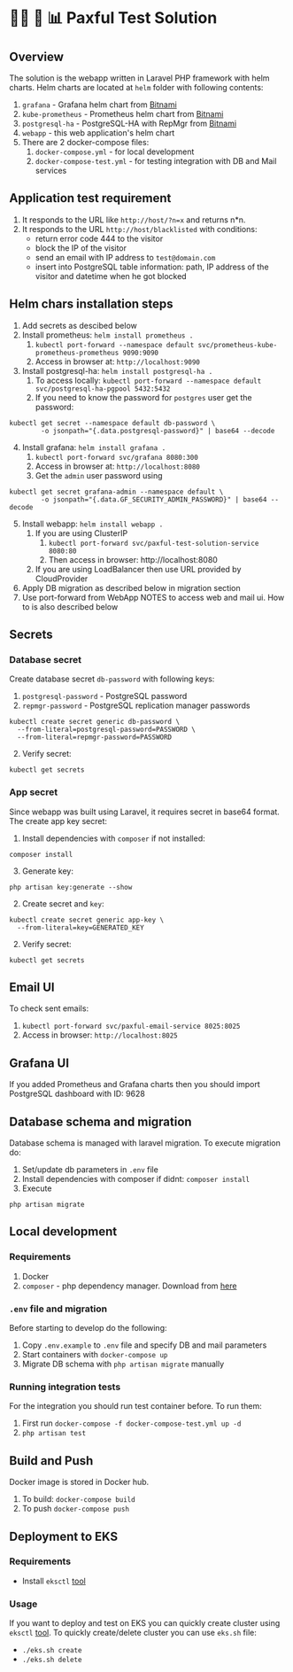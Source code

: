 # 👨‍💻 📝 📊 Paxful Test Solution
## Overview
The solution is the webapp written in Laravel PHP framework with helm charts.
Helm charts are located at `helm` folder with following contents:
1. `grafana` - Grafana helm chart from [Bitnami](https://github.com/bitnami/charts/tree/master/bitnami/grafana)
2. `kube-prometheus` - Prometheus helm chart from [Bitnami](https://github.com/bitnami/charts/tree/master/bitnami/kube-prometheus)
3. `postgresql-ha` - PostgreSQL-HA with RepMgr from [Bitnami](https://github.com/bitnami/charts/tree/master/bitnami/postgresql-ha)
4. `webapp` - this web application's helm chart
5. There are 2 docker-compose files:
   1. `docker-compose.yml` - for local development
   2. `docker-compose-test.yml` - for testing integration with DB and Mail services


## Application test requirement
1. It responds to the URL like `http://host/?n=x` and returns n*n.
2. It responds to the URL `http://host/blacklisted` with conditions:
    * return error code 444 to the visitor
    * block the IP of the visitor
    * send an email with IP address to `test@domain.com`
    * insert into PostgreSQL table information: path, IP address of the visitor and datetime when he got blocked

## Helm chars installation steps
1. Add secrets as descibed below
2. Install prometheus: `helm install prometheus .`
    1. `kubectl port-forward --namespace default svc/prometheus-kube-prometheus-prometheus 9090:9090`
    2. Access in browser at: `http://localhost:9090`
3. Install postgresql-ha: `helm install postgresql-ha .`
   1. To access locally: `kubectl port-forward --namespace default svc/postgresql-ha-pgpool 5432:5432`
   2. If you need to know the password for `postgres` user get the password:
```
kubectl get secret --namespace default db-password \
        -o jsonpath="{.data.postgresql-password}" | base64 --decode
```
4. Install grafana: `helm install grafana .` 
   1. `kubectl port-forward svc/grafana 8080:300`
   2. Access in browser at: `http://localhost:8080`
   3. Get the `admin` user password using 
```
kubectl get secret grafana-admin --namespace default \
        -o jsonpath="{.data.GF_SECURITY_ADMIN_PASSWORD}" | base64 --decode
```
5. Install webapp: `helm install webapp .`
   1. If you are using ClusterIP
      1. `kubectl port-forward svc/paxful-test-solution-service 8080:80`
      2. Then access in browser: http://localhost:8080
   2. If you are using LoadBalancer then use URL provided by CloudProvider
6. Apply DB migration as described below in migration section
7. Use port-forward from WebApp NOTES to access web and mail ui. How to is also described below

## Secrets
### Database secret
Create database secret `db-password` with following keys:
1. `postgresql-password` - PostgreSQL password
2. `repmgr-password` - PostgreSQL replication manager passwords
```
kubectl create secret generic db-password \
  --from-literal=postgresql-password=PASSWORD \
  --from-literal=repmgr-password=PASSWORD
```
2. Verify secret:
```
kubectl get secrets
```

### App secret
Since webapp was built using Laravel, it requires secret in base64 format.
The create app key secret:
1. Install dependencies with `composer` if not installed:
```
composer install
```
3. Generate key:
```
php artisan key:generate --show
```
2. Create secret and `key`:
```
kubectl create secret generic app-key \
  --from-literal=key=GENERATED_KEY
```
2. Verify secret:
```
kubectl get secrets
```

## Email UI
To check sent emails:
1. `kubectl port-forward svc/paxful-email-service 8025:8025`
2. Access in browser: `http://localhost:8025`

## Grafana UI
If you added Prometheus and Grafana charts then you should import
PostgreSQL dashboard with ID: 9628

## Database schema and migration
Database schema is managed with laravel migration. To execute migration do:
1. Set/update db parameters in `.env` file
2. Install dependencies with composer if didnt: `composer install`
3. Execute
```
php artisan migrate
```

## Local development
### Requirements
1. Docker
2. `composer` - php dependency manager. Download from [here](https://getcomposer.org/) 


### `.env` file and migration
Before starting to develop do the following:
1. Copy `.env.example` to `.env` file and specify DB and mail parameters
2. Start containers with `docker-compose up`
3. Migrate DB schema with `php artisan migrate` manually

### Running integration tests
For the integration you should run test container before. To run them:
1. First run `docker-compose -f docker-compose-test.yml up -d`
2. `php artisan test`

## Build and Push
Docker image is stored in Docker hub.
1. To build: `docker-compose build`
2. To push `docker-compose push`

## Deployment to EKS
### Requirements
* Install `eksctl` [tool](https://eksctl.io/)

### Usage
If you want to deploy and test on EKS you can quickly create cluster using `eksctl` [tool](https://eksctl.io/).
To quickly create/delete cluster you can use `eks.sh` file:
* `./eks.sh create`
* `./eks.sh delete`
